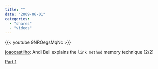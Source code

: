 ```yaml
---
title: ""
date: "2009-06-01"
categories:
  - "shares"
  - "videos"
---
```


{{< youtube 9NROegsMqNc >}}

[joaocastilho](http://joaocastilho.tumblr.com/post/116397374/andi-bell-explains-the-link-method-memory): Andi Bell explains the `link method` memory technique \[2/2\]

[Part 1](http://joaocastilho.tumblr.com/post/116397234/world-memory-champion-andi-bells-card-technique)
